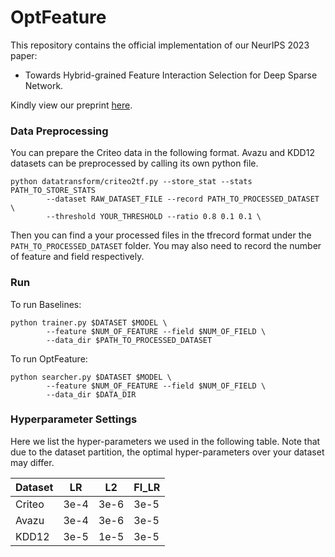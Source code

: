 # OptFeature

This repository contains the official implementation of our NeurIPS 2023 paper: 
  - Towards Hybrid-grained Feature Interaction Selection for Deep Sparse Network.

Kindly view our preprint [here](https://github.com/fuyuanlyu/OptFeature/blob/main/preprint.pdf).

### Data Preprocessing

You can prepare the Criteo data in the following format. Avazu and KDD12 datasets can be preprocessed by calling its own python file.

```
python datatransform/criteo2tf.py --store_stat --stats PATH_TO_STORE_STATS
		--dataset RAW_DATASET_FILE --record PATH_TO_PROCESSED_DATASET \
		--threshold YOUR_THRESHOLD --ratio 0.8 0.1 0.1 \
```

Then you can find a your processed files in the tfrecord format under the `PATH_TO_PROCESSED_DATASET` folder. You may also need to record the number of feature and field respectively.

### Run

To run Baselines:
```
python trainer.py $DATASET $MODEL \
        --feature $NUM_OF_FEATURE --field $NUM_OF_FIELD \
        --data_dir $PATH_TO_PROCESSED_DATASET
```

To run OptFeature:
```
python searcher.py $DATASET $MODEL \
        --feature $NUM_OF_FEATURE --field $NUM_OF_FIELD \
        --data_dir $DATA_DIR
```

### Hyperparameter Settings

Here we list the hyper-parameters we used in the following table. Note that due to the dataset partition, the optimal hyper-parameters over your dataset may differ.

| Dataset | LR | L2 | FI_LR |
| ------------- | ------------------------------------------------------------ | ------------------------------------------------------------ | ------------------------------------------------------------ |
| Criteo | 3e-4 | 3e-6 | 3e-5 | 
| Avazu  | 3e-4 | 3e-6 | 3e-5 |
| KDD12  | 3e-5 | 1e-5 | 3e-5 |
